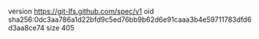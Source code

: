 version https://git-lfs.github.com/spec/v1
oid sha256:0dc3aa786a1d22bfd9c5ed76bb9b62d6e91caaa3b4e59711783dfd6d3aa8ce74
size 405
